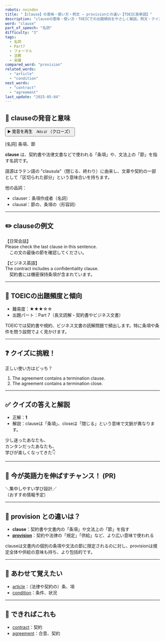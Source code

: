 ```yaml
---
robots: noindex
title: "【clause】の意味・使い方・例文 ― provisionとの違い【TOEIC英単語】"
description: "clauseの意味・使い方・TOEICでの出題傾向をやさしく解説。例文・クイズ付きでprovisionとの違いもわかりやすく学べます。"
word: "clause"
part_of_speech: "名詞"
difficulty: "3"
tags:
  - 名詞
  - Part7
  - フォーマル
  - 法務
  - 会議
compared_word: "provision"
related_words:
  - "article"
  - "condition"
next_words:
  - "contract"
  - "agreement"
last_update: "2025-05-04"
---
```


## 🔰 clauseの発音と意味

<button class="play-audio" onclick="playTTS('clause')">
  <span class="play-audio-main">
    ▶️ 発音を再生　/klɔːz/
  </span>
  <span class="play-audio-sub">
    （クローズ）
  </span>
</button>

[名詞] 条項、節

**clause** は、契約書や法律文書などで使われる「条項」や、文法上の「節」を指す名詞です。

語源はラテン語の "clausula"（閉じる、終わり）に由来し、文章や契約の一部として「区切られた部分」という意味合いを持ちます。

他の品詞：  
- clauser：条項作成者（名詞）
- clausal：節の、条項の（形容詞）

---

## ✏️ clauseの例文

【日常会話】  
Please check the last clause in this sentence.  
　この文の最後の節を確認してください。

【ビジネス英語】  
The contract includes a confidentiality clause.  
　契約書には機密保持条項が含まれています。

---

## 🎯 TOEICの出題頻度と傾向

- 難易度：★★★☆☆
- 出題パート：Part 7（長文読解・契約書やビジネス文書）

TOEICでは契約書や規約、ビジネス文書の読解問題で頻出します。特に条項や条件を問う設問でよく見かけます。

---

## ❓ クイズに挑戦！

正しい使い方はどっち？

1. The agreement contains a termination clause.  
2. The agreement contains a termination close.

---

## ✅ クイズの答えと解説

- 正解：**1**
- 解説：clauseは「条項」、closeは「閉じる」という意味で文脈が異なります。

少し迷ったあなたも、  
カンタンだったあなたも、  
学びが楽しくなってきた👇️

---

## 🚀 今が英語力を伸ばすチャンス！ (PR)

<div class="info-center">
＼集中しやすい学び設計／<br>  
（おすすめ情報予定）
</div>

---

## 🤔  provision との違いは？

- **clause**：契約書や文書内の「条項」や文法上の「節」を指す
- **[provision](/word/provision)**：契約や法律の「規定」「供給」など、より広い意味で使われる

clauseは文書内の個別の条項や文法の節に限定されるのに対し、provisionは規定全体や供給の意味も持ち、より包括的です。

---

## 🧩 あわせて覚えたい

- [article](/word/article)：（法律や契約の）条、項
- [condition](/word/condition)：条件、状況

---

## 📖 できればこれも

- [contract](/word/contract)：契約
- [agreement](/word/agreement)：合意、契約

<!-- cvid: aid43_bid38 -->
